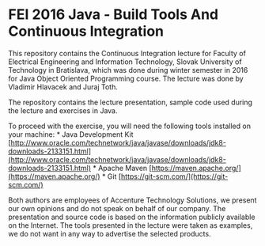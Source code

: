 # FEI 2016 Java - Build Tools And Continuous Integration

This repository contains the Continuous Integration lecture for Faculty of Electrical Engineering and Information Technology, Slovak University of Technology in Bratislava, which was done during winter semester in 2016 for Java Object Oriented Programming course. The lecture was done by Vladimir Hlavacek and Juraj Toth.

The repository contains the lecture presentation, sample code used during the lecture and exercises in Java.

To proceed with the exercise, you will need the following tools installed on your machine:
	* Java Development Kit [http://www.oracle.com/technetwork/java/javase/downloads/jdk8-downloads-2133151.html](http://www.oracle.com/technetwork/java/javase/downloads/jdk8-downloads-2133151.html)
	* Apache Maven [https://maven.apache.org/](https://maven.apache.org/)
	* Git [https://git-scm.com/](https://git-scm.com/)

Both authors are employees of Accenture Technology Solutions, we present our own opinions and do not speak on behalf of our company. The presentation and source code is based on the information publicly available on the Internet. The tools presented in the lecture were taken as examples, we do not want in any way to advertise the selected products.